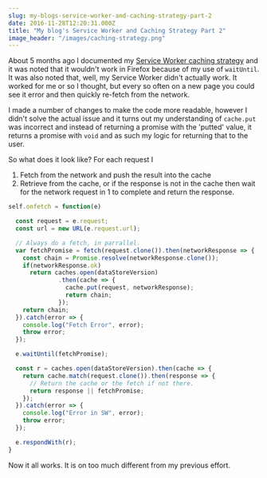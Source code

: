 ```yaml
---
slug: my-blogs-service-worker-and-caching-strategy-part-2
date: 2016-11-28T12:20:31.000Z
title: "My blog's Service Worker and Caching Strategy Part 2"
image_header: "/images/caching-strategy.png"
---
```


About 5 months ago I documented my [Service Worker caching strategy](/my-blogs-service-worker-and-caching-strategy/) and it 
was noted that it wouldn't work in Firefox because of my use of `waitUntil`. It
was also noted that, well, my Service Worker didn't actually work. It worked for
me or so I thought, but every so often on a new page you could see it error
and then quickly re-fetch from the network.

I made a number of changes to make the code more readable, however I didn't
solve the actual issue and it turns out my understanding of `cache.put` was
incorrect and instead of returning a promise with the 'putted' value, it returns
a promise with `void` and as such my logic for returning that to the user.

So what does it look like? For each request I

1. Fetch from the network and push the result into the cache
2. Retrieve from the cache, or if the response is not in the cache then wait for
   the network request in 1 to complete and return the response.

```javascript
self.onfetch = function(e) 

  const request = e.request;
  const url = new URL(e.request.url);

  // Always do a fetch, in parrallel.
  var fetchPromise = fetch(request.clone()).then(networkResponse => {
    const chain = Promise.resolve(networkResponse.clone());
    if(networkResponse.ok)
      return caches.open(dataStoreVersion)
              .then(cache => {
                cache.put(request, networkResponse);
                return chain;
              });
    return chain;
  }).catch(error => {
    console.log("Fetch Error", error);
    throw error;
  });

  e.waitUntil(fetchPromise);

  const r = caches.open(dataStoreVersion).then(cache => {
    return cache.match(request.clone()).then(response => {
      // Return the cache or the fetch if not there.
      return response || fetchPromise;
    });
  }).catch(error => {
    console.log("Error in SW", error);
    throw error;
  });

  e.respondWith(r);
}
```
Now it all works.  It is on too much different from my previous effort.